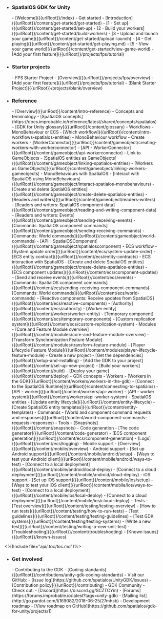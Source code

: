 - <h3>SpatialOS GDK for Unity</h3>
    - [Welcome]({{urlRoot}}/index)
    - Get started
        - [Introduction]({{urlRoot}}/content/get-started/get-started)
        - [1 - Set up]({{urlRoot}}/content/get-started/set-up)
        - [2 - Build your workers]({{urlRoot}}/content/get-started/build-workers)
        - [3 - Upload and launch your game]({{urlRoot}}/content/get-started/upload-launch)
        - [4 - Get playing]({{urlRoot}}/content/get-started/get-playing.md)
        - [5 - View your game world]({{urlRoot}}/content/get-started/view-game-world)   
    - [Add your first feature]({{urlRoot}}/projects/fps/tutorial)
- <h3>Starter projects</h3>
    - FPS Starter Project
        - [Overview]({{urlRoot}}/projects/fps/overview)
        - [Add your first feature]({{urlRoot}}/projects/fps/tutorial)
    - [Blank Starter Project]({{urlRoot}}/projects/blank/overview)
- <h3>Reference</h3>
    - [Overview]({{urlRoot}}/content/intro-reference)
    - Concepts and terminology
        - [SpatialOS concepts](https://docs.improbable.io/reference/latest/shared/concepts/spatialos)
        - [GDK for Unity glossary]({{urlRoot}}/content/glossary)
    - Workflows - MonoBehaviour or ECS
        - [Which workflow]({{urlRoot}}/content/intro-workflows-spatialos-entities)
        - MonoBehaviour workflow
            - Create workers
                - [WorkerConnector]({{urlRoot}}/content/gameobject/creating-workers-with-workerconnector)
                - [API - WorkerConnector]({{urlRoot}}/content/gameobject/api-workerconnector)
            - Link to GameObjects
                - [SpatialOS entities as GameObjects]({{urlRoot}}/content/gameobject/linking-spatialos-entities)
                - [Workers as GameObjects]({{urlRoot}}/content/gameobject/linking-workers-gameobjects)
            - MonoBehaviours with SpatialOS
                - [Interact with SpatialOS using MonoBehaviours]({{urlRoot}}/content/gameobject/interact-spatialos-monobehaviours)
                - [Create and delete SpatialOS entities]({{urlRoot}}/content/gameobject/create-delete-spatialos-entities)
                - [Readers and writers]({{urlRoot}}/content/gameobject/readers-writers)
                - [Readers and writers: SpatialOS component data]({{urlRoot}}/content/gameobject/reading-and-writing-component-data)
                - [Readers and writers: Events]({{urlRoot}}/content/gameobject/sending-receiving-events)
                - [Commands: SpatialOS component commands]({{urlRoot}}/content/gameobject/sending-receiving-commands)
                - [Commands: World commands]({{urlRoot}}/content/gameobject/world-commands)
            - [API - SpatialOSComponent]({{urlRoot}}/content/gameobject/spatialoscomponent)
        - ECS workflow
            - [System update order]({{urlRoot}}/content/ecs/system-update-order)
            - [ECS entity contract]({{urlRoot}}/content/ecs/entity-contracts)
            - ECS interaction with SpatialOS
                - [Create and delete SpatialOS entities]({{urlRoot}}/content/gameobject/create-delete-spatialos-entities)
                - [ECS component updates]({{urlRoot}}/content/ecs/component-updates)
                - [Send and receive events]({{urlRoot}}/content/ecs/events)
                - [Commands: SpatialOS component commands]({{urlRoot}}/content/ecs/sending-receiving-component-commands)
                - [Commands: World commands]({{urlRoot}}/content/ecs/world-commands)
                - [Reactive components: Receive updates from SpatialOS]({{urlRoot}}/content/ecs/reactive-components)
                - [Authority]({{urlRoot}}/content/ecs/authority)
            - [Worker entity]({{urlRoot}}/content/workers/worker-entity)
            - [Temporary component]({{urlRoot}}/content/ecs/temporary-components)
            - [Custom replication system]({{urlRoot}}/content/ecs/custom-replication-system)
    - Modules
        - [Core and Feature Module overview]({{urlRoot}}/content/modules/core-and-feature-module-overview)
        - [Transform Synchronization Feature Module]({{urlRoot}}/content/modules/transform-feature-module)
        - [Player Lifecycle Feature Module]({{urlRoot}}/content/modules/player-lifecycle-feature-module)
    - Create a new project
        - [Get the dependencies]({{urlRoot}}/setup-and-installing)
        - [Add the GDK to your project]({{urlRoot}}/content/set-up-new-project)
        - [Build your workers]({{urlRoot}}/content/build)
        - [Deploy your game]({{urlRoot}}/content/deploy)
    - GDK concepts
        - Workers
            - [Workers in the GDK]({{urlRoot}}/content/workers/workers-in-the-gdk)
            - [Connect to the SpatialOS Runtime]({{urlRoot}}/content/connecting-to-spatialos)
            - [API - worker]({{urlRoot}}/content/workers/api-worker)
            - [API - worker system]({{urlRoot}}/content/workers/api-worker-system)
        - SpatialOS entities
            - [Update entity lifecycle]({{urlRoot}}/content/entity-lifecycle)
            - [Create SpatialOS entity templates]({{urlRoot}}/content/entity-templates)
        - Commands
            - [World and component command requests and responses]({{urlRoot}}/content/world-component-commands-requests-responses)
    - Tools
        - [Snapshots]({{urlRoot}}/content/snapshots)
        - Code generation
            - [The code generator]({{urlRoot}}/content/code-generator)
            - [ECS component generation]({{urlRoot}}/content/ecs/component-generation)
        - [Logs]({{urlRoot}}/content/ecs/logging)
    - Mobile support
        - [Overview]({{urlRoot}}/content/mobile/overview)
        - Android support
            - [Set up Android support]({{urlRoot}}/content/mobile/android/setup)
            - [Ways to  test your Android client]({{urlRoot}}/content/mobile/android/ways-to-test)
            - [Connect to a local deployment]({{urlRoot}}/content/mobile/android/local-deploy)
            - [Connect to a cloud deployment]({{urlRoot}}/content/mobile/android/cloud-deploy)
        - iOS support
            - [Set up iOS support]({{urlRoot}}/content/mobile/ios/setup)
            - [Ways to test your iOS client]({{urlRoot}}/content/mobile/ios/ways-to-test)
            - [Connect to a local deployment]({{urlRoot}}/content/mobile/ios/local-deploy)
            - [Connect to a cloud deployment]({{urlRoot}}/content/mobile/ios/cloud-deploy)
    - Tests
        - [Test overview]({{urlRoot}}/content/testing/testing-overview)
        - [How to run tests]({{urlRoot}}/content/testing/how-to-run-tests)
        - [Test guidelines]({{urlRoot}}/content/testing/testing-guidelines)
        - [Test GDK systems]({{urlRoot}}/content/testing/testing-systems)
        - [Write a new test]({{urlRoot}}/content/testing/writing-a-new-unit-test)
    - [Troubleshooting]({{urlRoot}}/content/troubleshooting)
    - [Known issues]({{urlRoot}}/known-issues)
<%(Include file="api/.toc/toc.md")%>
- <h3>Get involved</h3>
    - Contributing to the GDK
        - [Coding standards]({{urlRoot}}/contributions/unity-gdk-coding-standards)
        - Visit our GitHub:
            - [Issue log](https://github.com/spatialos/UnityGDK/issues)
            - [Contribution policy]({{urlRoot}}/contributing)
    - GDK Community
        - Check out:
            - [Discord](https://discord.gg/SCZTCYm)
            - [Forums](https://forums.improbable.io/latest?tags=unity-gdk)
            - [Mailing list](http://go.pardot.com/l/169082/2018-06-25/27mhsb)
    - Development roadmap
        - [View roadmap on GitHub](https://github.com/spatialos/gdk-for-unity/projects/1)
